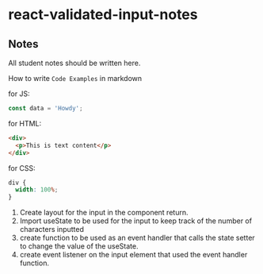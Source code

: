 # react-validated-input-notes

## Notes

All student notes should be written here.

How to write `Code Examples` in markdown

for JS:

```javascript
const data = 'Howdy';
```

for HTML:

```html
<div>
  <p>This is text content</p>
</div>
```

for CSS:

```css
div {
  width: 100%;
}
```

1. Create layout for the input in the component return.
2. Import useState to be used for the input to keep track of the number of characters inputted
3. create function to be used as an event handler that calls the state setter to change the value of the useState.
4. create event listener on the input element that used the event handler function.
